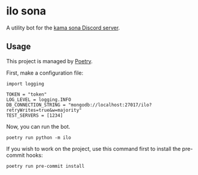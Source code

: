 # ilo sona

A utility bot for the [kama sona Discord server](https://discord.gg/ChC6qtVsSE).

## Usage

This project is managed by [Poetry](https://python-poetry.org).

First, make a configuration file:

```
import logging

TOKEN = "token"
LOG_LEVEL = logging.INFO
DB_CONNECTION_STRING = "mongodb://localhost:27017/ilo?retryWrites=true&w=majority"
TEST_SERVERS = [1234]
```

Now, you can run the bot.

```
poetry run python -m ilo
```

If you wish to work on the project, use this command first to install the pre-commit hooks:
```
poetry run pre-commit install
```
